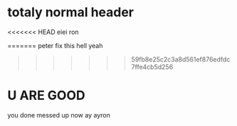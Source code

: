 #  totaly normal header

<<<<<<< HEAD
eiei ron

=======
peter fix this
hell yeah
>>>>>>> 59fb8e25c2c3a8d561ef876edfdc7ffe4cb5d256
# U ARE GOOD
you done messed up now ay ayron
